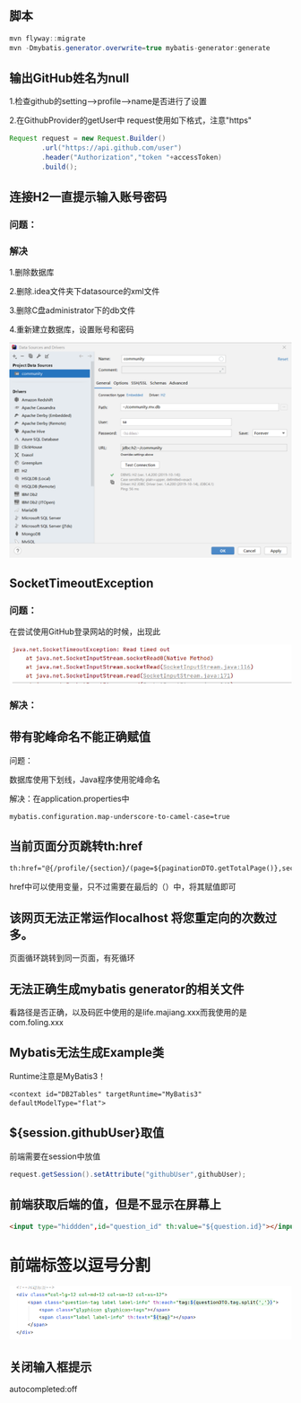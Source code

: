 ## 脚本
```java
mvn flyway::migrate
mvn -Dmybatis.generator.overwrite=true mybatis-generator:generate
```
## 输出GitHub姓名为null

1.检查github的setting-->profile-->name是否进行了设置

2.在GithubProvider的getUser中 request使用如下格式，注意"https"

```java
Request request = new Request.Builder()
        .url("https://api.github.com/user")
        .header("Authorization","token "+accessToken)
        .build();
```

## 连接H2一直提示输入账号密码

### 问题：

### 解决

1.删除数据库

2.删除.idea文件夹下datasource的xml文件

3.删除C盘administrator下的db文件

4.重新建立数据库，设置账号和密码

![image-20210721094827295](避坑记录.assets/image-20210721094827295.png)

## SocketTimeoutException

### 问题：

在尝试使用GitHub登录网站的时候，出现此

![image-20210721095538872](避坑记录.assets/image-20210721095538872.png)

### 解决：



## 带有驼峰命名不能正确赋值

问题：

数据库使用下划线，Java程序使用驼峰命名

解决：在application.properties中

```properties
mybatis.configuration.map-underscore-to-camel-case=true
```

## 当前页面分页跳转th:href

```html
th:href="@{/profile/{section}/(page=${paginationDTO.getTotalPage()},section=${section})}"
```

href中可以使用变量，只不过需要在最后的（）中，将其赋值即可

## 该网页无法正常运作localhost 将您重定向的次数过多。

页面循环跳转到同一页面，有死循环

## 无法正确生成mybatis generator的相关文件

看路径是否正确，以及码匠中使用的是life.majiang.xxx而我使用的是com.foling.xxx

## Mybatis无法生成Example类

Runtime注意是MyBatis3！

```
<context id="DB2Tables" targetRuntime="MyBatis3" defaultModelType="flat">
```

## \${session.githubUser}取值

前端需要在session中放值

```java
request.getSession().setAttribute("githubUser",githubUser);
```

## 前端获取后端的值，但是不显示在屏幕上

```html
<input type="hiddden",id="question_id" th:value="${question.id}"></input>
```

# 前端标签以逗号分割

![image-20210804071524389](避坑记录.assets/image-20210804071524389.png)

## 关闭输入框提示

autocompleted:off


